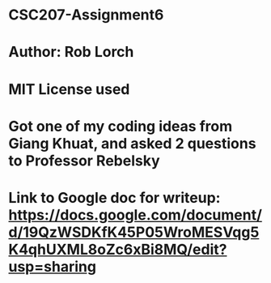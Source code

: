 # CSC207-Assignment6
# Author: Rob Lorch
# MIT License used

# Got one of my coding ideas from Giang Khuat, and asked 2 questions to Professor Rebelsky

# Link to Google doc for writeup: https://docs.google.com/document/d/19QzWSDKfK45P05WroMESVqg5K4qhUXML8oZc6xBi8MQ/edit?usp=sharing
